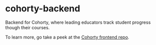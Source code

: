 # cohorty-backend
Backend for Cohorty, where leading educators track student progress though their courses.

To learn more, go take a peek at the [Cohorty frontend repo](https://github.com/iangilmore/cohorty-frontend).
